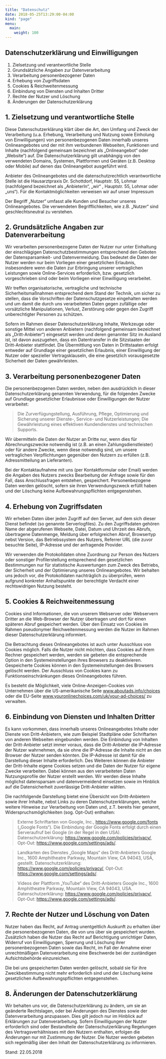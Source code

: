 ```yaml
---
title: "Datenschutz"
date: 2018-05-25T13:29:00-04:00
kind: "page"
menu:
  main:
    weight: 100
---
```


## Datenschutzerklärung und Einwilligungen

1. Zielsetzung und verantwortliche Stelle
2. Grundsätzliche Angaben zur Datenverarbeitung
3. Verarbeitung personenbezogener Daten
4. Erhebung von Zugriffsdaten
5. Cookies & Reichweitenmessung
6. Einbindung von Diensten und Inhalten Dritter
7. Rechte der Nutzer und Löschung
8. Änderungen der Datenschutzerklärung

## 1. Zielsetzung und verantwortliche Stelle

Diese Datenschutzerklärung klärt über die Art, den Umfang und Zweck der Verarbeitung (u.a. Erhebung, Verarbeitung und Nutzung sowie Einholung von Einwilligungen) von personenbezogenen Daten innerhalb unseres Onlineangebotes und der mit ihm verbundenen Webseiten, Funktionen und Inhalte (nachfolgend gemeinsam bezeichnet als „Onlineangebot“ oder „Website“) auf. Die Datenschutzerklärung gilt unabhängig von den verwendeten Domains, Systemen, Plattformen und Geräten (z.B. Desktop oder Mobile) auf denen das Onlineangebot ausgeführt wird.

Anbieter des Onlineangebotes und die datenschutzrechtlich verantwortliche Stelle ist die Hausarztpraxis Dr. Schottdorf, Hauptstr. 55, Lohmar (nachfolgend bezeichnet als „AnbieterIn“, „wir“ , Hauptstr. 55, Lohmar oder „uns“). Für die Kontaktmöglichkeiten verweisen wir auf unser Impressum

Der Begriff „Nutzer“ umfasst alle Kunden und Besucher unseres Onlineangebotes. Die verwendeten Begrifflichkeiten, wie z.B. „Nutzer“ sind geschlechtsneutral zu verstehen.

## 2. Grundsätzliche Angaben zur Datenverarbeitung

Wir verarbeiten personenbezogene Daten der Nutzer nur unter Einhaltung der einschlägigen Datenschutzbestimmungen entsprechend den Geboten der Datensparsamkeit- und Datenvermeidung. Das bedeutet die Daten der Nutzer werden nur beim Vorliegen einer gesetzlichen Erlaubnis, insbesondere wenn die Daten zur Erbringung unserer vertraglichen Leistungen sowie Online-Services erforderlich, bzw. gesetzlich vorgeschrieben sind oder beim Vorliegen einer Einwilligung verarbeitet.

Wir treffen organisatorische, vertragliche und technische Sicherheitsmaßnahmen entsprechend dem Stand der Technik, um sicher zu stellen, dass die Vorschriften der Datenschutzgesetze eingehalten werden und um damit die durch uns verarbeiteten Daten gegen zufällige oder vorsätzliche Manipulationen, Verlust, Zerstörung oder gegen den Zugriff unberechtigter Personen zu schützen.

Sofern im Rahmen dieser Datenschutzerklärung Inhalte, Werkzeuge oder sonstige Mittel von anderen Anbietern (nachfolgend gemeinsam bezeichnet als „Dritt-Anbieter“) eingesetzt werden und deren genannter Sitz im Ausland ist, ist davon auszugehen, dass ein Datentransfer in die Sitzstaaten der Dritt-Anbieter stattfindet. Die Übermittlung von Daten in Drittstaaten erfolgt entweder auf Grundlage einer gesetzlichen Erlaubnis, einer Einwilligung der Nutzer oder spezieller Vertragsklauseln, die eine gesetzlich vorausgesetzte Sicherheit der Daten gewährleisten.

## 3. Verarbeitung personenbezogener Daten

Die personenbezogenen Daten werden, neben den ausdrücklich in dieser Datenschutzerklärung genannten Verwendung, für die folgenden Zwecke auf Grundlage gesetzlicher Erlaubnisse oder Einwilligungen der Nutzer verarbeitet:

> Die Zurverfügungstellung, Ausführung, Pflege, Optimierung und Sicherung unserer Dienste-, Service- und Nutzerleistungen;
> Die Gewährleistung eines effektiven Kundendienstes und technischen Supports.

Wir übermitteln die Daten der Nutzer an Dritte nur, wenn dies für Abrechnungszwecke notwendig ist (z.B. an einen Zahlungsdienstleister) oder für andere Zwecke, wenn diese notwendig sind, um unsere vertraglichen Verpflichtungen gegenüber den Nutzern zu erfüllen (z.B. Adressmitteilung an Lieferanten).

Bei der Kontaktaufnahme mit uns (per Kontaktformular oder Email) werden die Angaben des Nutzers zwecks Bearbeitung der Anfrage sowie für den Fall, dass Anschlussfragen entstehen, gespeichert.
Personenbezogene Daten werden gelöscht, sofern sie ihren Verwendungszweck erfüllt haben und der Löschung keine Aufbewahrungspflichten entgegenstehen.

## 4. Erhebung von Zugriffsdaten

Wir erheben Daten über jeden Zugriff auf den Server, auf dem sich dieser Dienst befindet (so genannte Serverlogfiles). Zu den Zugriffsdaten gehören Name der abgerufenen Webseite, Datei, Datum und Uhrzeit des Abrufs, übertragene Datenmenge, Meldung über erfolgreichen Abruf, Browsertyp nebst Version, das Betriebssystem des Nutzers, Referrer URL (die zuvor besuchte Seite), IP-Adresse und der anfragende Provider.

Wir verwenden die Protokolldaten ohne Zuordnung zur Person des Nutzers oder sonstiger Profilerstellung entsprechend den gesetzlichen Bestimmungen nur für statistische Auswertungen zum Zweck des Betriebs, der Sicherheit und der Optimierung unseres Onlineangebotes. Wir behalten uns jedoch vor, die Protokolldaten nachträglich zu überprüfen, wenn aufgrund konkreter Anhaltspunkte der berechtigte Verdacht einer rechtswidrigen Nutzung besteht.

## 5. Cookies & Reichweitenmessung

Cookies sind Informationen, die von unserem Webserver oder Webservern Dritter an die Web-Browser der Nutzer übertragen und dort für einen späteren Abruf gespeichert werden. Über den Einsatz von Cookies im Rahmen pseudonymer Reichweitenmessung werden die Nutzer im Rahmen dieser Datenschutzerklärung informiert.

Die Betrachtung dieses Onlineangebotes ist auch unter Ausschluss von Cookies möglich. Falls die Nutzer nicht möchten, dass Cookies auf ihrem Rechner gespeichert werden, werden sie gebeten die entsprechende Option in den Systemeinstellungen ihres Browsers zu deaktivieren. Gespeicherte Cookies können in den Systemeinstellungen des Browsers gelöscht werden. Der Ausschluss von Cookies kann zu Funktionseinschränkungen dieses Onlineangebotes führen.

Es besteht die Möglichkeit, viele Online-Anzeigen-Cookies von Unternehmen über die US-amerikanische Seite www.aboutads.info/choices oder die EU-Seite www.youronlinechoices.com/uk/your-ad-choices/ zu verwalten.

## 6. Einbindung von Diensten und Inhalten Dritter

Es kann vorkommen, dass innerhalb unseres Onlineangebotes Inhalte oder Dienste von Dritt-Anbietern, wie zum Beispiel Stadtpläne oder Schriftarten von anderen Webseiten eingebunden werden. Die Einbindung von Inhalten der Dritt-Anbieter setzt immer voraus, dass die Dritt-Anbieter die IP-Adresse der Nutzer wahrnehmen, da sie ohne die IP-Adresse die Inhalte nicht an den Browser der Nutzer senden könnten. Die IP-Adresse ist damit für die Darstellung dieser Inhalte erforderlich. Des Weiteren können die Anbieter der Dritt-Inhalte eigene Cookies setzen und die Daten der Nutzer für eigene Zwecke verarbeiten. Dabei können aus den verarbeiteten Daten Nutzungsprofile der Nutzer erstellt werden. Wir werden diese Inhalte möglichst datensparsam und datenvermeidend einsetzen sowie im Hinblick auf die Datensicherheit zuverlässige Dritt-Anbieter wählen.

Die nachfolgende Darstellung bietet eine Übersicht von Dritt-Anbietern sowie ihrer Inhalte, nebst Links zu deren Datenschutzerklärungen, welche weitere Hinweise zur Verarbeitung von Daten und, z.T. bereits hier genannt, Widerspruchsmöglichkeiten (sog. Opt-Out) enthalten:

> Externe Schriftarten von Google, Inc., https://www.google.com/fonts („Google Fonts“). Die Einbindung der Google Fonts erfolgt durch einen Serveraufruf bei Google (in der Regel in den USA). Datenschutzerklärung: https://www.google.com/policies/privacy/, Opt-Out: https://www.google.com/settings/ads/.

 > Landkarten des Dienstes „Google Maps“ des Dritt-Anbieters Google Inc., 1600 Amphitheatre Parkway, Mountain View, CA 94043, USA, gestellt. Datenschutzerklärung: https://www.google.com/policies/privacy/, Opt-Out: https://www.google.com/settings/ads/.

> Videos der Plattform „YouTube“ des Dritt-Anbieters Google Inc., 1600 Amphitheatre Parkway, Mountain View, CA 94043, USA. Datenschutzerklärung: https://www.google.com/policies/privacy/, Opt-Out: https://www.google.com/settings/ads/.

## 7. Rechte der Nutzer und Löschung von Daten

Nutzer haben das Recht, auf Antrag unentgeltlich Auskunft zu erhalten über die personenbezogenen Daten, die von uns über sie gespeichert wurden.
Zusätzlich haben die Nutzer das Recht auf Berichtigung unrichtiger Daten, Widerruf von Einwilligungen, Sperrung und Löschung ihrer personenbezogenen Daten sowie das Recht, im Fall der Annahme einer unrechtmäßigen Datenverarbeitung eine Beschwerde bei der zuständigen Aufsichtsbehörde einzureichen.

Die bei uns gespeicherten Daten werden gelöscht, sobald sie für ihre Zweckbestimmung nicht mehr erforderlich sind und der Löschung keine gesetzlichen Aufbewahrungspflichten entgegenstehen.

## 8. Änderungen der Datenschutzerklärung

Wir behalten uns vor, die Datenschutzerklärung zu ändern, um sie an geänderte Rechtslagen, oder bei Änderungen des Dienstes sowie der Datenverarbeitung anzupassen. Dies gilt jedoch nur im Hinblick auf Erklärungen zur Datenverarbeitung. Sofern Einwilligungen der Nutzer erforderlich sind oder Bestandteile der Datenschutzerklärung Regelungen des Vertragsverhältnisses mit den Nutzern enthalten, erfolgen die Änderungen nur mit Zustimmung der Nutzer.
Die Nutzer werden gebeten sich regelmäßig über den Inhalt der Datenschutzerklärung zu informieren.

Stand: 22.05.2018


